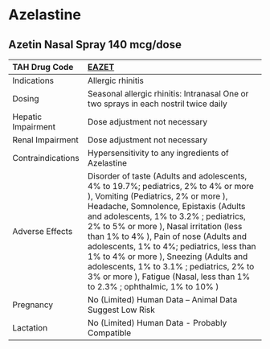 # Azelastine

## Azetin Nasal Spray 140 mcg/dose

| TAH Drug Code      | [EAZET](https://www.tahsda.org.tw/drugs/hissearch.php?drug_code=EAZET)                                                                                                                                                                                                                                                                                                                                                                                                                                            |
|:-------------------|:------------------------------------------------------------------------------------------------------------------------------------------------------------------------------------------------------------------------------------------------------------------------------------------------------------------------------------------------------------------------------------------------------------------------------------------------------------------------------------------------------------------|
| Indications        | Allergic rhinitis                                                                                                                                                                                                                                                                                                                                                                                                                                                                                                 |
| Dosing             | Seasonal allergic rhinitis: Intranasal One or two sprays in each nostril twice daily                                                                                                                                                                                                                                                                                                                                                                                                                              |
| Hepatic Impairment | Dose adjustment not necessary                                                                                                                                                                                                                                                                                                                                                                                                                                                                                     |
| Renal Impairment   | Dose adjustment not necessary                                                                                                                                                                                                                                                                                                                                                                                                                                                                                     |
| Contraindications  | Hypersensitivity to any ingredients of Azelastine                                                                                                                                                                                                                                                                                                                                                                                                                                                                 |
| Adverse Effects    | Disorder of taste (Adults and adolescents, 4% to 19.7%; pediatrics, 2% to 4% or more ), Vomiting (Pediatrics, 2% or more ), Headache, Somnolence, Epistaxis (Adults and adolescents, 1% to 3.2% ; pediatrics, 2% to 5% or more ), Nasal irritation (less than 1% to 4% ), Pain of nose (Adults and adolescents, 1% to 4%; pediatrics, less than 1% to 4% or more ), Sneezing (Adults and adolescents, 1% to 3.1% ; pediatrics, 2% to 3% or more ), Fatigue (Nasal, less than 1% to 2.3% ; ophthalmic, 1% to 10% ) |
| Pregnancy          | No (Limited) Human Data – Animal Data Suggest Low Risk                                                                                                                                                                                                                                                                                                                                                                                                                                                            |
| Lactation          | No (Limited) Human Data - Probably Compatible                                                                                                                                                                                                                                                                                                                                                                                                                                                                     |

